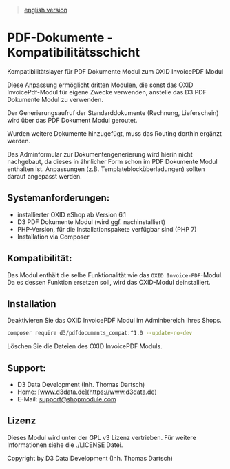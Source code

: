 > [english version](README.en.md)

# PDF-Dokumente - Kompatibilitätsschicht

Kompatibilitätslayer für PDF Dokumente Modul zum OXID InvoicePDF Modul

Diese Anpassung ermöglicht dritten Modulen, die sonst das OXID InvoicePdf-Modul für eigene Zwecke verwenden, anstelle das D3 PDF Dokumente Modul zu verwenden.

Der Generierungsaufruf der Standarddokumente (Rechnung, Lieferschein) wird über das PDF Dokument Modul geroutet.

Wurden weitere Dokumente hinzugefügt, muss das Routing dorthin ergänzt werden.

Das Adminformular zur Dokumentengenerierung wird hierin nicht nachgebaut, da dieses in ähnlicher Form schon im PDF Dokumente Modul enthalten ist. Anpassungen (z.B. Templateblocküberladungen) sollten darauf angepasst werden.

## Systemanforderungen:

- installierter OXID eShop ab Version 6.1
- D3 PDF Dokumente Modul (wird ggf. nachinstalliert)
- PHP-Version, für die Installationspakete verfügbar sind (PHP 7)
- Installation via Composer

## Kompatibilität:

Das Modul enthält die selbe Funktionalität wie das `OXID Invoice-PDF`-Modul. Da es dessen Funktion ersetzen soll, wird das OXID-Modul deinstalliert.

## Installation 

Deaktivieren Sie das OXID InvoicePDF Modul im Adminbereich Ihres Shops.

```bash
composer require d3/pdfdocuments_compat:^1.0 --update-no-dev
```

Löschen Sie die Dateien des OXID InvoicePDF Moduls.

## Support:

- D3 Data Development (Inh. Thomas Dartsch)
- Home: [www.d3data.de](https://www.d3data.de)
- E-Mail: support@shopmodule.com

## Lizenz

Dieses Modul wird unter der GPL v3 Lizenz vertrieben. Für weitere Informationen siehe die ./LICENSE Datei.

Copyright by D3 Data Development (Inh. Thomas Dartsch)